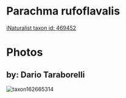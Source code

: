 
Parachma rufoflavalis
=====================
  
[iNaturalist taxon id: 469452](https://www.inaturalist.org/taxa/469452)
# Photos

## by: Dario Taraborelli
  
![taxon162665314](https://inaturalist-open-data.s3.amazonaws.com/photos/174340898/medium.jpeg)